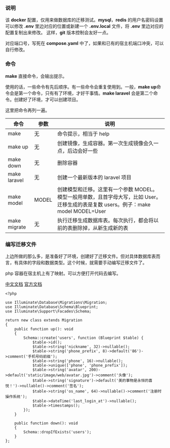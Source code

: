 ### 说明

该 **docker** 配置，仅用来做数据库的迁移测试。**mysql**，**redis** 的用户名密码设置可以修改 **.env** 里边对应的位置或新建一个 **.env.local** 文件，将 **.env** 里边对应的配置复制出来修改。
这样，**git** 版本控制会友好一点。

对应端口号，写死在 **compose.yaml** 中了，如果和已有的宿主机端口冲突，可以自行修改。

### 命令

**make** 直接命令，会输出提示。

使用的话，一些命令有先后顺序。有一些命令会重复使用到。一般，**make up**命令会是第一个命令，只有有了环境，才好干事情。**make laravel** 会是第二个命令。创建好了环境，才可以创建项目。

这里把命令再列一遍。

|命令|参数|说明|
|--|--|--|
|make|无|命令提示，相当于 help|
|make up|无|创建镜像，生成容器。第一次生成镜像会久一点，后边会好一些|
|make down|无|删除容器|
|make laravel|无|创建一个最新版本的 laravel 项目|
|make model|MODEL|创建模型和迁移。这里有一个参数 MODEL。模型一般用单数，且首字母大写，比如 User。迁移生成的表是复数 users。例子：make model MODEL=User|
|make migrate|无|执行迁移生成数据库表。每次执行，都会将以前的表删除掉，从新生成新的表|

### 编写迁移文件

上边所做的那么多，是准备好了环境，创建好了迁移文件。但对具体数据库表而言，有具体的字段和数据类型。这个时候，就需要手动编写迁移文件了。

php 容器在宿主机上有了映射。可以方便打开代码去编写。

[中文文档](https://learnku.com/docs/laravel/10.x/migrations/14885)
[官方文档](https://laravel.com/docs/10.x/migrations)

```
<?php

use Illuminate\Database\Migrations\Migration;
use Illuminate\Database\Schema\Blueprint;
use Illuminate\Support\Facades\Schema;

return new class extends Migration
{
    public function up(): void
    {
        Schema::create('users', function (Blueprint $table) {
            $table->id();
            $table->string('nickname', 32)->nullable();
            $table->string('phone_prefix', 8)->default('86')->comment('手机号码前缀');
            $table->string('phone', 16)->nullable();
            $table->unique(['phone', 'phone_prefix']);
            $table->string('avatar', 200)->default('static/image/web/avatar.jpg')->comment('头像');
            $table->string('signature')->default('美的事物是永恒的喜悦！')->nullable()->comment('签名');
            $table->string('os_name', 64)->nullable()->comment('注册时操作系统');
            $table->dateTime('last_login_at')->nullable();
            $table->timestamps();
        });
    }

    public function down(): void
    {
        Schema::dropIfExists('users');
    }
};
```
